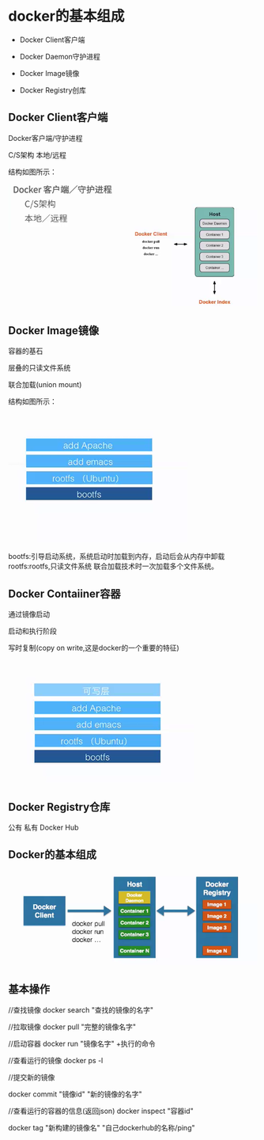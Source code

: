 # docker的基本组成

* Docker Client客户端

* Docker Daemon守护进程

* Docker Image镜像

* Docker Registry创库


## Docker Client客户端

Docker客户端/守护进程

C/S架构
本地/远程

结构如图所示：

![Docker Client客户端](images/docker-2.png)




## Docker Image镜像

容器的基石

层叠的只读文件系统

联合加载(union mount)



结构如图所示：

![docker image](images/docker-3.png)



bootfs:引导启动系统，系统启动时加载到内存，启动后会从内存中卸载
rootfs:rootfs,只读文件系统
联合加载技术时一次加载多个文件系统。



## Docker Contaiiner容器

通过镜像启动

启动和执行阶段


写时复制(copy on write,这是docker的一个重要的特征)

![ Docker Contaiiner容器](images/docker-4.png)




##  Docker Registry仓库

公有
私有
Docker Hub




## Docker的基本组成


![Docker的基本组成](images/docker-5.png)


## 基本操作
//查找镜像
docker search "查找的镜像的名字"


//拉取镜像
docker pull "完整的镜像名字"

//启动容器
docker run "镜像名字" +执行的命令


//查看运行的镜像
docker ps -l


//提交新的镜像

docker commit  "镜像id" "新的镜像的名字"


//查看运行的容器的信息(返回json)
docker inspect "容器id"


docker tag "新构建的镜像名" "自己dockerhub的名称/ping"























































